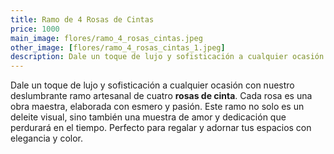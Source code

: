 ```yaml
---
title: Ramo de 4 Rosas de Cintas
price: 1000
main_image: flores/ramo_4_rosas_cintas.jpeg
other_image: [flores/ramo_4_rosas_cintas_1.jpeg]
description: Dale un toque de lujo y sofisticación a cualquier ocasión con nuestro deslumbrante ramo artesanal de cuatro rosas de cinta.
---
```


Dale un toque de lujo y sofisticación a cualquier ocasión con nuestro deslumbrante ramo artesanal de cuatro **rosas de cinta**. Cada rosa es una obra maestra, elaborada con esmero y pasión. Este ramo no solo es un deleite visual, sino también una muestra de amor y dedicación que perdurará en el tiempo. Perfecto para regalar y adornar tus espacios con elegancia y color.
